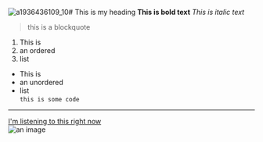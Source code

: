 ![a1936436109_10](https://github.com/danKorzen/D6/assets/117099913/fae9390b-46fa-4d19-97c3-4e1ef8cef0a4)# This is my heading 
**This is bold text** 
_This is italic text_
> this is a blockquote
1. This is
2. an ordered
3. list
- This is
- an unordered
- list<br>
`this is some code`
--- 
[I'm listening to this right now](https://open.spotify.com/track/3jnYlchDDAiLzfkPPy12ig?si=0e1404b5c1744130)<br>
![an image](https://github.com/danKorzen/D6/assets/117099913/fae9390b-46fa-4d19-97c3-4e1ef8cef0a4)
